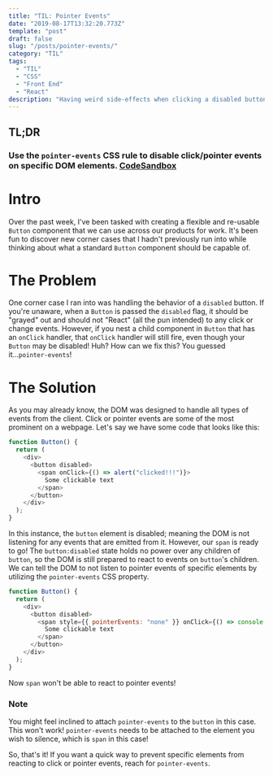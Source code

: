 ```yaml
---
title: "TIL: Pointer Events"
date: "2019-08-17T13:32:20.773Z"
template: "post"
draft: false
slug: "/posts/pointer-events/"
category: "TIL"
tags:
  - "TIL"
  - "CSS"
  - "Front End"
  - "React"
description: "Having weird side-effects when clicking a disabled button? The pointer-events CSS property may help"
---
```



## TL;DR
### Use the `pointer-events` CSS rule to disable click/pointer events on specific DOM elements. [CodeSandbox](https://codesandbox.io/s/infallible-wind-l1frx)


# Intro
Over the past week, I've been tasked with creating a flexible and re-usable `Button` component that we can use across our products for work. It's been fun to discover new corner cases that I hadn't previously run into while thinking about what a standard `Button` component should be capable of.


# The Problem
One corner case I ran into was handling the behavior of a `disabled` button. If you're unaware, when a `Button` is passed the `disabled` flag, it should be "grayed" out and should not "React" (all the pun intended) to any click or change events. However, if you nest a child component in `Button` that has an `onClick` handler, that `onClick` handler will still fire, even though your `Button` may be disabled! Huh? How can we fix this? You guessed it...`pointer-events`!

# The Solution
As you may already know, the DOM was designed to handle all types of events from the client. Click or pointer events are some of the most prominent on a webpage. Let's say we have some code that looks like this:

```javascript
function Button() {
  return (
    <div>
      <button disabled>
        <span onClick={() => alert("clicked!!!")}>
          Some clickable text
        </span>
      </button>
    </div>
  );
}
```

In this instance, the `button` element is disabled; meaning the DOM is not listening for any events that are emitted from it. However, our `span` is ready to go! The `button:disabled` state holds no power over any children of `button`, so the DOM is still prepared to react to events on `button`'s children. We can tell the DOM to not listen to pointer events of specific elements by utilizing the `pointer-events` CSS property.

```javascript
function Button() {
  return (
    <div>
      <button disabled>
        <span style={{ pointerEvents: "none" }} onClick={() => console.log("clicked!!!")}>
          Some clickable text
        </span>
      </button>
    </div>
  );
}
```

Now `span` won't be able to react to pointer events!

### Note
You might feel inclined to attach `pointer-events` to the `button` in this case. This won't work! `pointer-events` needs to be attached to the element you wish to silence, which is `span` in this case!

So, that's it! If you want a quick way to prevent specific elements from reacting to click or pointer events, reach for `pointer-events`.